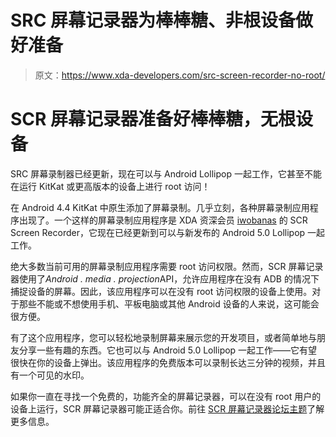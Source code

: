 # SRC 屏幕记录器为棒棒糖、非根设备做好准备

> 原文：<https://www.xda-developers.com/src-screen-recorder-no-root/>

# SCR 屏幕记录器准备好棒棒糖，无根设备

SRC 屏幕录制器已经更新，现在可以与 Android Lollipop 一起工作，它甚至不能在运行 KitKat 或更高版本的设备上进行 root 访问！

在 Android 4.4 KitKat 中原生添加了屏幕录制。几乎立刻，各种屏幕录制应用程序出现了。一个这样的屏幕录制应用程序是 XDA 资深会员 [iwobanas](http://forum.xda-developers.com/member.php?u=5410876) 的 SCR Screen Recorder，它现在已经更新到可以与新发布的 Android 5.0 Lollipop 一起工作。

绝大多数当前可用的屏幕录制应用程序需要 root 访问权限。然而，SCR 屏幕记录器使用了*Android . media . projection*API，允许应用程序在没有 ADB 的情况下捕捉设备的屏幕。因此，该应用程序可以在没有 root 访问权限的设备上使用。对于那些不能或不想使用手机、平板电脑或其他 Android 设备的人来说，这可能会很方便。

有了这个应用程序，您可以轻松地录制屏幕来展示您的开发项目，或者简单地与朋友分享一些有趣的东西。它也可以与 Android 5.0 Lollipop 一起工作——它有望很快在你的设备上弹出。该应用程序的免费版本可以录制长达三分钟的视频，并且有一个可见的水印。

如果你一直在寻找一个免费的，功能齐全的屏幕记录器，可以在没有 root 用户的设备上运行，SCR 屏幕记录器可能正适合你。前往 [SCR 屏幕记录器论坛主题](http://forum.xda-developers.com/showthread.php?t=2422061)了解更多信息。